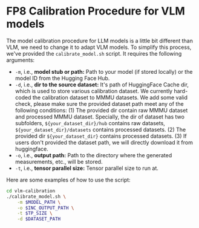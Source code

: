 # FP8 Calibration Procedure for VLM models

The model calibration procedure for LLM models is a little bit different than VLM, we need to change it to adapt VLM models. To simplify this process, we've provided the `calibrate_model.sh` script. It requires the following arguments:

- `-m`, i.e., **model stub or path:** Path to your model (if stored locally) or the model ID from the Hugging Face Hub.
- `-d`, i.e., **dir to the source dataset:** It's path of HuggingFace Cache dir, which is used to store various calibration dataset. We currently hard-coded the calibration dataset to MMMU datasets. We add some valid check, please make sure the provided dataset path meet any of the following conditions: (1) The provided dir contain raw MMMU dataset and processed MMMU dataset. Specially, the dir of dataset has two subfolders, `${your_dataset_dir}/hub` contains raw datasets, `${your_dataset_dir}/datasets` contains processed datasets. (2) The provided dir `${your_dataset_dir}` contains processed datasets. (3) If users don't provided the dataset path, we will directly download it from huggingface.
- `-o`, i.e., **output path:** Path to the directory where the generated measurements, etc., will be stored.
- `-t`, i.e., **tensor parallel size:** Tensor parallel size to run at.

Here are some examples of how to use the script:

```bash
cd vlm-calibration
./calibrate_model.sh \
    -m $MODEL_PATH \
    -o $INC_OUTPUT_PATH \
    -t $TP_SIZE \
    -d $DATASET_PATH
```
